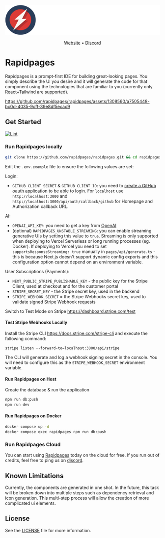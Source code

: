 <p align="center">
<picture>
  <source media="(prefers-color-scheme: dark)" srcset="https://raw.githubusercontent.com/rapidpages/vault/c458b4e2070fdf3e32c5796eaa9488f95f2ac40f/logo-long-dark.png">
  <source media="(prefers-color-scheme: light)" srcset="https://raw.githubusercontent.com/rapidpages/vault/c458b4e2070fdf3e32c5796eaa9488f95f2ac40f/logo-long-light.png">
  <img alt="Rapidpages" src="https://raw.githubusercontent.com/rapidpages/vault/c458b4e2070fdf3e32c5796eaa9488f95f2ac40f/logo-long-dark.png">
</picture>
</p>

<p align="center">
  <a href="https://www.rapidpages.com?ref=github-readme" target="_blank">Website</a> • <a href="https://discord.gg/W6jYq46Frd" target="_blank">Discord</a>
</p>

# Rapidpages

Rapidpages is a prompt-first IDE for building great-looking pages. You simply describe the UI you desire and it will generate the code for that component using the technologies that are familiar to you (currently only React+Tailwind are supported).

https://github.com/rapidpages/rapidpages/assets/1308560/a7505448-bc0d-4035-9cff-39e8df5ecac9

## Get Started

[![Lint](https://github.com/rapidpages/rapidpages/actions/workflows/lint.yml/badge.svg?branch=main)](https://github.com/rapidpages/rapidpages/actions/workflows/lint.yml)

### Run Rapidpages locally

```bash
git clone https://github.com/rapidpages/rapidpages.git && cd rapidpages
```

Edit the `.env.example` file to ensure the following values are set:

Login:

- `GITHUB_CLIENT_SECRET` & `GITHUB_CLIENT_ID`: you need to [create a GitHub oauth application](https://github.com/settings/applications/new) to be able to login. For `localhost` use `http://localhost:3000` and `http://localhost:3000/api/auth/callback/github` for Homepage and Authorization callback URL.

AI:

- `OPENAI_API_KEY`: you need to get a key from [OpenAI](https://platform.openai.com/)
- (optional) `RAPIDPAGES_UNSTABLE_STREAMING`: you can enable streaming generative UIs by setting this value to `true`. Streaming is only supported when deploying to Vercel Serverless or long running processes (eg. Docker). If deploying to Vercel you need to set `supportsResponseStreaming: true` manually in `pages/api/generate.ts` - this is because Next.js doesn't support dynamic config exports and this configuration option cannot depend on an environment variable.

User Subscriptions (Payments):

- `NEXT_PUBLIC_STRIPE_PUBLISHABLE_KEY` - the public key for the Stripe Client, used at checkout and for the customer portal
- `STRIPE_SECRET_KEY` - the Stripe secret key, used in the backend
- `STRIPE_WEBHOOK_SECRET` = the Stripe Webhooks secret key, used to validate signed Stripe Webhook requests

Switch to Test Mode on Stripe https://dashboard.stripe.com/test

#### Test Stripe Webhooks Locally

Install the Stripe CLI https://docs.stripe.com/stripe-cli and execute the following command:

```
stripe listen --forward-to=localhost:3000/api/stripe
```

The CLI will generate and log a webhook signing secret in the console. You will need to configure this as the `STRIPE_WEBHOOK_SECRET` environment variable.

#### Run Rapidpages on Host

Create the database & run the application

```bash
npm run db:push
npm run dev
```

#### Run Rapidpages on Docker

```bash
docker compose up -d
docker compose exec rapidpages npm run db:push
```

### Run Rapidpages Cloud

You can start using [Rapidpages](https://www.rapidpages.com) today on the cloud for free. If you run out of credits, feel free to ping us on [discord](https://discord.gg/W6jYq46Frd).

## Known Limitations

Currently, the components are generated in one shot. In the future, this task will be broken down into multiple steps such as dependency retrieval and icon generation. This multi-step process will allow the creation of more complicated ui elements.

## License

See the [LICENSE](LICENSE) file for more information.
